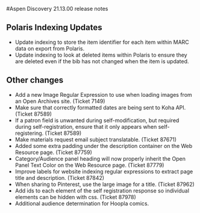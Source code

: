 #Aspen Discovery 21.13.00 release notes

## Polaris Indexing Updates
- Update indexing to store the item identifier for each item within MARC data on export from Polaris. 
- Update indexing to look at deleted items within Polaris to ensure they are deleted even if the bib has not changed when the item is updated. 

## Other changes
- Add a new Image Regular Expression to use when loading images from an Open Archives site. (Ticket 7149)
- Make sure that correctly formatted dates are being sent to Koha API. (Ticket 87589)
- If a patron field is unwanted during self-modification, but required during self-registration, ensure that it only appears when self-registering. (Ticket 87589)
- Make materials request email subject translatable. (Ticket 87671)
- Added some extra padding under the description container on the Web Resource page. (Ticket 87759)
- Category/Audience panel heading will now properly inherit the Open Panel Text Color on the Web Resource page. (Ticket 87779)
- Improve labels for website indexing regular expressions to extract page title and description. (Ticket 87842)
- When sharing to Pinterest, use the large image for a title. (Ticket 87962)
- Add ids to each element of the self registration response so individual elements can be hidden with css. (Ticket 87978)
- Additional audience determination for Hoopla comics. 